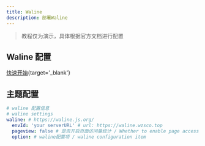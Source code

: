 ```yaml
---
title: Waline
description: 部署Waline
---
```


> 教程仅为演示，具体根据官方文档进行配置

## Waline 配置

[快速开始](https://waline.js.org/guide/get-started/){target='_blank'}

## 主题配置

```yaml [_config.solitude.yml]
# waline 配置信息
# waline settings
waline: # https://waline.js.org/
  envId: 'your serverURL' # url: https://waline.wzsco.top
  pageview: false # 是否开启页面访问量统计 / Whether to enable page access statistics
  option: # waline配置项 / waline configuration item
```
